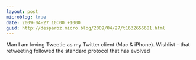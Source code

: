 ```yaml
---
layout: post
microblog: true
date: 2009-04-27 10:00 +1000
guid: http://desparoz.micro.blog/2009/04/27/t1632656681.html
---
```

Man I am loving Tweetie as my Twitter client (Mac &amp; iPhone).  Wishlist - that retweeting followed the standard protocol that has evolved
